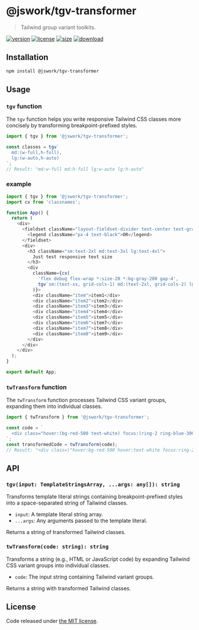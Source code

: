 # @jswork/tgv-transformer

> Tailwind group variant toolkits.

[![version](https://img.shields.io/npm/v/@jswork/tgv-transformer)][version-url]
[![license](https://img.shields.io/npm/l/@jswork/tgv-transformer)][license-url]
[![size](https://img.shields.io/bundlephobia/minzip/@jswork/tgv-transformer)][size-url]
[![download](https://img.shields.io/npm/dm/@jswork/tgv-transformer)][download-url]

## Installation

```bash
npm install @jswork/tgv-transformer
```

## Usage

### `tgv` function

The `tgv` function helps you write responsive Tailwind CSS classes more concisely by transforming breakpoint-prefixed styles.

```typescript
import { tgv } from '@jswork/tgv-transformer';

const classes = tgv`
  md:(w-full,h-full),
  lg:(w-auto,h-auto)
`;
// Result: "md:w-full md:h-full lg:w-auto lg:h-auto"
```

### example
```js
import { tgv } from '@jswork/tgv-transformer';
import cx from 'classnames';

function App() {
  return (
    <div>
      <fieldset className="layout-fieldset-divider text-center text-gray-300">
        <legend className="px-4 text-black">OR</legend>
      </fieldset>
      <div>
        <h3 className="sm:text-2xl md:text-3xl lg:text-4xl">
          Just test responsive text size
        </h3>
        <div
          className={cx(
            'flex debug flex-wrap *:size-20 *:bg-gray-200 gap-4',
            tgv`sm:(text-xs, grid-cols-1) md:(text-2xl, grid-cols-2) lg:(text-3xl, grid-cols-3)`
          )}>
          <div className="item">item1</div>
          <div className="item2">item2</div>
          <div className="item3">item3</div>
          <div className="item4">item4</div>
          <div className="item5">item5</div>
          <div className="item6">item7</div>
          <div className="item7">item8</div>
          <div className="item8">item9</div>
        </div>
      </div>
    </div>
  );
}

export default App;
```

### `twTransform` function

The `twTransform` function processes Tailwind CSS variant groups, expanding them into individual classes.

```typescript
import { twTransform } from '@jswork/tgv-transformer';

const code = `
  <div class="hover:(bg-red-500 text-white) focus:(ring-2 ring-blue-300)"></div>
`;
const transformedCode = twTransform(code);
// Result: "<div class=\"hover:bg-red-500 hover:text-white focus:ring-2 focus:ring-blue-300\"></div>"
```

## API

### `tgv(input: TemplateStringsArray, ...args: any[]): string`

Transforms template literal strings containing breakpoint-prefixed styles into a space-separated string of Tailwind classes.

- `input`: A template literal string array.
- `...args`: Any arguments passed to the template literal.

Returns a string of transformed Tailwind classes.

### `twTransform(code: string): string`

Transforms a string (e.g., HTML or JavaScript code) by expanding Tailwind CSS variant groups into individual classes.

- `code`: The input string containing Tailwind variant groups.

Returns a string with transformed Tailwind classes.

## License

Code released under [the MIT license](https://github.com/afeiship/tgv-transformer/blob/master/LICENSE.txt).

[version-image]: https://img.shields.io/npm/v/@jswork/tgv-transformer
[version-url]: https://npmjs.org/package/@jswork/tgv-transformer

[license-image]: https://img.shields.io/npm/l/@jswork/tgv-transformer
[license-url]: https://github.com/afeiship/tgv-transformer/blob/master/LICENSE.txt

[size-image]: https://img.shields.io/bundlephobia/minzip/@jswork/tgv-transformer
[size-url]: https://github.com/afeiship/tgv-transformer/blob/master/dist/index.min.js

[download-image]: https://img.shields.io/npm/dm/@jswork/tgv-transformer
[download-url]: https://www.npmjs.com/package/@jswork/tgv-transformer
